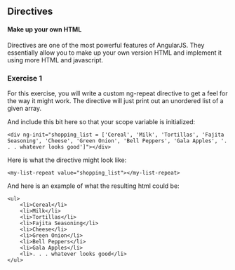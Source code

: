## Directives
#### Make up your own HTML

Directives are one of the most powerful features of AngularJS. They essentially allow you to make up your own version HTML and implement it using more HTML and javascript.

### Exercise 1

For this exercise, you will write a custom ng-repeat directive to get a feel for the way it might work. The directive will just print out an unordered list of a given array.

And include this bit here so that your scope variable is initialized:
```
<div ng-init="shopping_list = ['Cereal', 'Milk', 'Tortillas', 'Fajita Seasoning', 'Cheese', 'Green Onion', 'Bell Peppers', 'Gala Apples', '. . . whatever looks good']"></div>
```

Here is what the directive might look like:
```
<my-list-repeat value="shopping_list"></my-list-repeat>
```

And here is an example of what the resulting html could be:
```
<ul>
	<li>Cereal</li>
	<li>Milk</li>
	<li>Tortillas</li>
	<li>Fajita Seasoning</li>
	<li>Cheese</li>
	<li>Green Onion</li>
	<li>Bell Peppers</li>
	<li>Gala Apples</li>
	<li>. . . whatever looks good</li>
</ul>
```